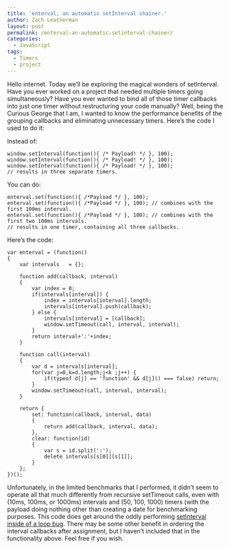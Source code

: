 ```yaml
---
title: 'enterval, an automatic setInterval chainer.'
author: Zach Leatherman
layout: post
permalink: /enterval-an-automatic-setinterval-chainer/
categories:
  - JavaScript
tags:
  - Timers
  - project
---
```


Hello internet. Today we’ll be exploring the magical wonders of setInterval. Have you ever worked on a project that needed multiple timers going simultaneously? Have you ever wanted to bind all of those timer callbacks into just one timer without restructuring your code manually? Well, being the Curious George that I am, I wanted to know the performance benefits of the grouping callbacks and eliminating unnecessary timers. Here’s the code I used to do it:

Instead of:

    window.setInterval(function(){ /* Payload! */ }, 100);
    window.setInterval(function(){ /* Payload! */ }, 100);
    window.setInterval(function(){ /* Payload! */ }, 100); 
    // results in three separate timers.

You can do:

    enterval.set(function(){ /*Payload */ }, 100);
    enterval.set(function(){ /*Payload */ }, 100); // combines with the first 100ms interval.
    enterval.set(function(){ /*Payload */ }, 100); // combines with the first two 100ms intervals.
    // results in one timer, containing all three callbacks.

Here’s the code:

    var enterval = (function()
    {
        var intervals   = {};
     
        function add(callback, interval)
        {
            var index = 0;
            if(intervals[interval]) {
                index = intervals[interval].length;
                intervals[interval].push(callback);
            } else {
                intervals[interval] = [callback];
                window.setTimeout(call, interval, interval);
            }
            return interval+':'+index;
        }
     
        function call(interval)
        {
            var d = intervals[interval];
            for(var j=0,k=d.length;j<k ;j++) {
                if(typeof d[j] == 'function' && d[j]() === false) return;
            }
            window.setTimeout(call, interval, interval);
        }
     
        return {
            set: function(callback, interval, data)
            {
                return add(callback, interval, data);
            },
            clear: function(id)
            {
                var s = id.split(':');
                delete intervals[s[0]][s[1]];
            }
        };
    })();

Unfortunately, in the limited benchmarks that I performed, it didn’t seem to operate all that much differently from recursive setTimeout calls, even with (10ms, 100ms, or 1000ms) intervals and (50, 100, 1000) timers (with the payload doing nothing other than creating a date for benchmarking purposes. This code does get around the oddly performing [setInterval inside of a loop bug](http://www.zachleat.com/web/2007/12/23/problems-with-looping-through-windowsetinterval/). There may be some other benefit in ordering the interval callbacks after assignment, but I haven’t included that in the functionality above. Feel free if you wish.